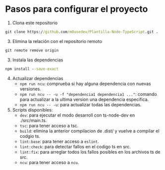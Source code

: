# Pasos para configurar el proyecto

1. Clona este repositorio

```cmd
git clone https://github.com/m0usedev/Plantilla-Node-TypeScript.git .
```

3. Elimina la relación con el repositorio remoto

```cmd
git remote remove origin
```

3. Instala las dependencias

```cmd
npm install --save-exact
```

4. Actualizar dependencias
   - `npm run ncu`: comprueba si hay alguna dependencia con nuevas versiones.
   - `npm run ncu -- -u -f "dependencia1 dependencia1 ..."`: comando para actualizar a la ultima version una dependencia especifica.
   - `npm run ncu -- -u`: para actualizar todas las dependencias.
5. Scripts disponibles:
   - `dev`: para ejecutar el modo desarroll con ts-node-dev en ./src/main.ts.
   - `tsc`: para tener acceso a tsc.
   - `build`: elimina la anterior compilacion de .dist/ y vuelve a compilar el codgio ts.
   - `lint:base`: para tener acceso a `eslint`.
   - `lint:check`: para detectar fallos en el codigo ts en src.
   - `lint:fix`: para arreglar todos los fallos posibles en los archivos ts de src.
   - `ncu`: para tener acceso a `ncu`.
